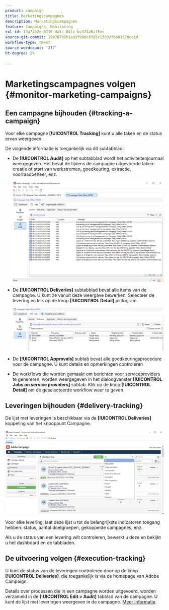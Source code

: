 ```yaml
---
product: campaign
title: Marketingscampagnes
description: Marketingscampagnes
feature: Campaigns, Monitoring
exl-id: 13a7432e-6216-4a5c-84fc-bc374b5af5ee
source-git-commit: 190707b8b1ea5f90dc6385c13832fbb01378ca1d
workflow-type: tm+mt
source-wordcount: '217'
ht-degree: 2%

---
```


# Marketingscampagnes volgen {#monitor-marketing-campaigns}

## Een campagne bijhouden {#tracking-a-campaign}

Voor elke campagne **[!UICONTROL Tracking]** kunt u alle taken en de status ervan weergeven.

De volgende informatie is toegankelijk via dit subtabblad:

* De **[!UICONTROL Audit]** op het subtabblad wordt het activiteitenjournaal weergegeven. Het bevat de tijdens de campagne uitgevoerde taken: creatie of start van werkstromen, goedkeuring, extractie, voorraadbeheer, enz.

   ![](assets/campaign-audit-tab.png)

* De **[!UICONTROL Deliveries]** subtabblad bevat alle items van de campagne. U kunt ze vanuit deze weergave bewerken. Selecteer de levering en klik op de knop **[!UICONTROL Detail]** pictogram.

   ![](assets/campaign-delivery-tab.png)

* De **[!UICONTROL Approvals]** subtab bevat alle goedkeuringsprocedure voor de campagne. U kunt details en opmerkingen controleren

* De workflows die worden gemaakt om berichten voor serviceproviders te genereren, worden weergegeven in het dialoogvenster **[!UICONTROL Jobs on service providers]** subtab. Klik op de knop **[!UICONTROL Detail]** om de geselecteerde workflow weer te geven.

## Leveringen bijhouden {#delivery-tracking}

De lijst met leveringen is beschikbaar via de **[!UICONTROL Deliveries]** koppeling van het knooppunt Campagne.

![](assets/filter-deliveries-from-homepage.png)

Voor elke levering, laat deze lijst u tot de belangrijkste indicatoren toegang hebben: status, aantal doelgroepen, gekoppelde campagnes, enz.

Als u de status van een levering wilt controleren, bewerkt u deze en bekijkt u het dashboard en de tabbladen.

<!--
>[!NOTE]
>
>Information concerning delivery details is available in [this section](../../delivery/using/about-message-tracking.md) section.
-->

## De uitvoering volgen {#execution-tracking}

U kunt de status van de leveringen controleren door op de knop **[!UICONTROL Deliveries]**, die toegankelijk is via de homepage van Adobe Campaign.

Details over processen die in een campagne worden uitgevoerd, worden verzameld in de **[!UICONTROL Edit > Audit]** tabblad van de campagne. U kunt de lijst met leveringen weergeven in de campagne. [Meer informatie](#tracking-a-campaign).
